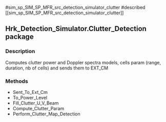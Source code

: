 #sim_sp_SIM_SP_MFR_src_detection_simulator_clutter
#described
[[sim_sp_SIM_SP_MFR_src_detection_simulator_clutter]]

## Hrk_Detection_Simulator.Clutter_Detection package

### Description
Computes clutter power and Doppler spectra models, cells param (range, duration, nb of cells) and sends them to EXT_CM

### Methods
* Sent_To_Ext_Cm
* To_Power_Level
* Fill_Clutter_U_V_Beam
* Compute_Clutter_Param
* Perform_Clutter_Map_Detection